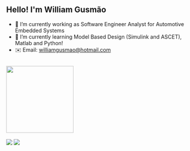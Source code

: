 ## Hello! I'm William Gusmão

- 🔭 I’m currently working as Software Engineer Analyst for Automotive Embedded Systems
- 🌱 I’m currently learning Model Based Design (Simulink and ASCET), Matlab and Python!
- ✉️ Email: williamgusmao@hotmail.com

## <div align="left">
  <a href="https://github.com/gusmaoWilliam">
  <img height="180em" src="https://github-readme-stats.vercel.app/api/top-langs/?username=gusmaoWilliam&layout=compact&langs_count=7&theme=dracula"/>
<div style="display: inline_block"><br> 
 <div>
<a href="https://instagram.com/gusmao.william" target="_blank"><img src="https://img.shields.io/badge/-Instagram-%23E4405F?style=for-the-badge&logo=instagram&logoColor=white" target="_blank"></a>
  <a href="https://www.linkedin.com/in/william-gusmao" target="_blank"><img src="https://img.shields.io/badge/-LinkedIn-%230077B5?style=for-the-badge&logo=linkedin&logoColor=white" target="_blank"></a> 


 
</div>
